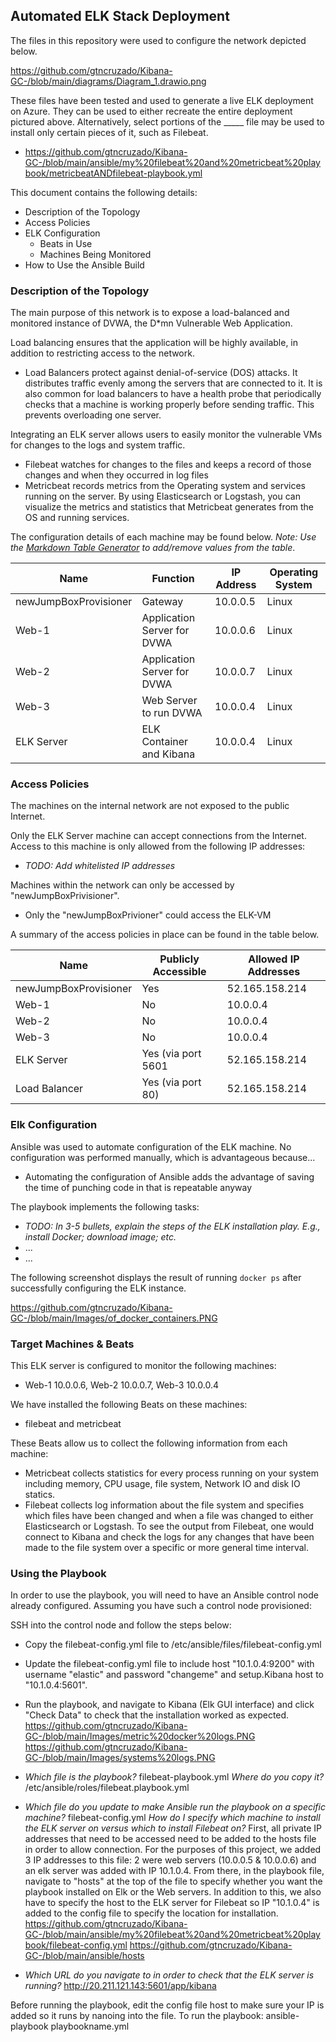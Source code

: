 ## Automated ELK Stack Deployment

The files in this repository were used to configure the network depicted below.

https://github.com/gtncruzado/Kibana-GC-/blob/main/diagrams/Diagram_1.drawio.png

These files have been tested and used to generate a live ELK deployment on Azure. They can be used to either recreate the entire deployment pictured above. Alternatively, select portions of the _____ file may be used to install only certain pieces of it, such as Filebeat.

  - https://github.com/gtncruzado/Kibana-GC-/blob/main/ansible/my%20filebeat%20and%20metricbeat%20playbook/metricbeatANDfilebeat-playbook.yml

This document contains the following details:
- Description of the Topology
- Access Policies
- ELK Configuration
  - Beats in Use
  - Machines Being Monitored
- How to Use the Ansible Build


### Description of the Topology

The main purpose of this network is to expose a load-balanced and monitored instance of DVWA, the D*mn Vulnerable Web Application.

Load balancing ensures that the application will be highly available, in addition to restricting access to the network.
- Load Balancers protect against denial-of-service (DOS) attacks. It distributes traffic evenly among the servers that are connected to it. It is also common for load balancers to have a health probe that periodically checks that a machine is working properly before sending traffic. This prevents overloading one server.

Integrating an ELK server allows users to easily monitor the vulnerable VMs for changes to the logs and system traffic.
- Filebeat watches for changes to the files and keeps a record of those changes and when they occurred in log files
- Metricbeat records metrics from the Operating system and services running on the server. By using Elasticsearch or Logstash, you can visualize the metrics and statistics that Metricbeat generates from the OS and running services.

The configuration details of each machine may be found below.
_Note: Use the [Markdown Table Generator](http://www.tablesgenerator.com/markdown_tables) to add/remove values from the table_.

| Name                  | Function                    | IP Address | Operating System |
|-----------------------|-----------------------------|------------|------------------|
| newJumpBoxProvisioner | Gateway                     | 10.0.0.5   | Linux            |
| Web-1                 | Application Server for DVWA | 10.0.0.6   | Linux            |
| Web-2                 | Application Server for DVWA | 10.0.0.7   | Linux            |
| Web-3                 | Web Server to run DVWA      | 10.0.0.4   | Linux            |
| ELK Server            | ELK Container and Kibana    | 10.0.0.4   | Linux            |

### Access Policies

The machines on the internal network are not exposed to the public Internet. 

Only the ELK Server machine can accept connections from the Internet. Access to this machine is only allowed from the following IP addresses:
- _TODO: Add whitelisted IP addresses_

Machines within the network can only be accessed by "newJumpBoxPrivisioner".
- Only the "newJumpBoxPrivioner" could access the ELK-VM

A summary of the access policies in place can be found in the table below.

| Name                  | Publicly Accessible | Allowed IP Addresses |
|-----------------------|---------------------|----------------------|
| newJumpBoxProvisioner | Yes                 |    52.165.158.214    |
|   Web-1               |     No              |   10.0.0.4           |
|  Web-2                |            No       |     10.0.0.4         |
|  Web-3                |                No   |       10.0.0.4       |
| ELK Server            | Yes (via port 5601  |     52.165.158.214   |
|   Load Balancer       |  Yes (via port 80)  | 52.165.158.214       |

### Elk Configuration

Ansible was used to automate configuration of the ELK machine. No configuration was performed manually, which is advantageous because...
- Automating the configuration of Ansible adds the advantage of saving the time of punching code in that is repeatable anyway

The playbook implements the following tasks:
- _TODO: In 3-5 bullets, explain the steps of the ELK installation play. E.g., install Docker; download image; etc._
- ...
- ...

The following screenshot displays the result of running `docker ps` after successfully configuring the ELK instance.

https://github.com/gtncruzado/Kibana-GC-/blob/main/Images/of_docker_containers.PNG

### Target Machines & Beats
This ELK server is configured to monitor the following machines:
- Web-1 10.0.0.6, Web-2 10.0.0.7, Web-3 10.0.0.4

We have installed the following Beats on these machines:
- filebeat and metricbeat

These Beats allow us to collect the following information from each machine:
- Metricbeat collects statistics for every process running on your system including memory, CPU usage, file system, Network IO and disk IO statics.
- Filebeat collects log information about the file system and specifies which files have been changed and when a file was changed to either Elasticsearch or Logstash. To see the output from Filebeat, one would connect to Kibana and check the logs for any changes that have been made to the file system over a specific or more general time interval.

### Using the Playbook
In order to use the playbook, you will need to have an Ansible control node already configured. Assuming you have such a control node provisioned: 

SSH into the control node and follow the steps below:
- Copy the filebeat-config.yml file to /etc/ansible/files/filebeat-config.yml
- Update the filebeat-config.yml file to include host "10.1.0.4:9200" with username "elastic" and password "changeme" and setup.Kibana host to "10.1.0.4:5601".
- Run the playbook, and navigate to Kibana (Elk GUI interface) and click "Check Data" to check that the installation worked as expected.
https://github.com/gtncruzado/Kibana-GC-/blob/main/Images/metric%20docker%20logs.PNG
https://github.com/gtncruzado/Kibana-GC-/blob/main/Images/systems%20logs.PNG

- _Which file is the playbook?_ filebeat-playbook.yml _Where do you copy it?_ /etc/ansible/roles/filebeat.playbook.yml
- _Which file do you update to make Ansible run the playbook on a specific machine?_ filebeat-config.yml _How do I specify which machine to install the ELK server on versus which to install Filebeat on?_ First, all private IP addresses that need to be accessed need to be added to the hosts file in order to allow connection. For the purposes of this project, we added 3 IP addresses to this file: 2 were web servers (10.0.0.5 & 10.0.0.6) and an elk server was added with IP 10.1.0.4. From there, in the playbook file, navigate to "hosts" at the top of the file to specify whether you want the playbook installed on Elk or the Web servers. In addition to this, we also have to specify the host to the ELK server for Filebeat so IP "10.1.0.4" is added to the config file to specify the location for installation.
https://github.com/gtncruzado/Kibana-GC-/blob/main/ansible/my%20filebeat%20and%20metricbeat%20playbook/filebeat-config.yml
https://github.com/gtncruzado/Kibana-GC-/blob/main/ansible/hosts

- _Which URL do you navigate to in order to check that the ELK server is running?_  http://20.211.121.143:5601/app/kibana

Before running the playbook, edit the config file host to make sure your IP is added so it runs by nanoing into the file.
To run the playbook: ansible-playbook playbookname.yml
